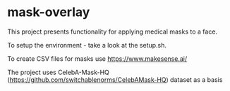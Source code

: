 # mask-overlay

This project presents functionality for applying medical masks to a face.

To setup the environment - take a look at the setup.sh.

To create CSV files for masks use https://www.makesense.ai/

The project uses CelebA-Mask-HQ (https://github.com/switchablenorms/CelebAMask-HQ) dataset as a basis

